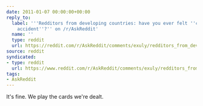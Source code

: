 ```yaml
---
date: 2011-01-07 00:00:00+00:00
reply_to:
  label: '''Redditors from developing countries: have you ever felt ''cheated by geographical
    accident''?'' on /r/AskReddit'
  name: ''
  type: reddit
  url: https://reddit.com/r/AskReddit/comments/exuly/redditors_from_developing_countries_have_you_ever/
source: reddit
syndicated:
- type: reddit
  url: https://www.reddit.com/r/AskReddit/comments/exuly/redditors_from_developing_countries_have_you_ever/c1bs77k/
tags:
- AskReddit
---
```


It's fine. We play the cards we're dealt.